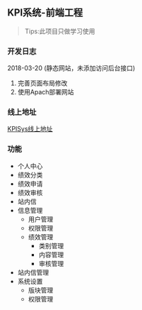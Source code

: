 ## KPI系统-前端工程

>Tips:此项目只做学习使用

### 开发日志
2018-03-20 (静态网站，未添加访问后台接口)
1. 完善页面布局修改
2. 使用Apach部署网站

### 线上地址
[KPISys线上地址](http://www.songmj.cn/page/index.html)

### 功能
- 个人中心
- 绩效分类
- 绩效申请
- 绩效审核
- 站内信
- 信息管理
	- 用户管理
	- 权限管理
	- 绩效管理
		- 类别管理
		- 内容管理
		- 审核管理
- 站内信管理
- 系统设置
	- 版块管理
	- 权限管理
